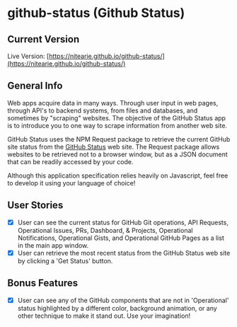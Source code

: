 # github-status (Github Status)

## Current Version

Live Version: [https://nitearie.github.io/github-status/](https://nitearie.github.io/github-status/)

## General Info

Web apps acquire data in many ways. Through user input in web pages, through API's to backend systems, from files and databases, and sometimes by "scraping" websites. The objective of the GitHub Status app is to introduce you to one way to scrape information from another web site.

GitHub Status uses the NPM Request package to retrieve the current GitHub site status from the [GitHub Status](https://www.githubstatus.com/) web site. The Request package allows websites to be retrieved not to a browser window, but as a JSON document that can be readily accessed by your code.

Although this application specification relies heavily on Javascript, feel free to develop it using your language of choice!

## User Stories

* [X] User can see the current status for GitHub Git operations, API Requests, Operational Issues, PRs, Dashboard, & Projects, Operational Notifications, Operational Gists, and Operational GitHub Pages as a list in the main app window.
* [X] User can retrieve the most recent status from the GitHub Status web site by clicking a 'Get Status' button.

## Bonus Features

* [X] User can see any of the GitHub components that are not in 'Operational' status highlighted by a different color, background animation, or any other technique to make it stand out. Use your imagination!
